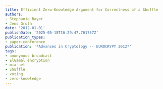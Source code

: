 ```yaml
---
title: Efficient Zero-Knowledge Argument for Correctness of a Shuffle
authors:
- Stephanie Bayer
- Jens Groth
date: '2012-01-01'
publishDate: '2025-05-18T16:29:47.761757Z'
publication_types:
- paper-conference
publication: '*Advances in Cryptology -- EUROCRYPT 2012*'
tags:
- anonymous broadcast
- ElGamal encryption
- mix-net
- Shuffle
- voting
- zero-knowledge
---
```

